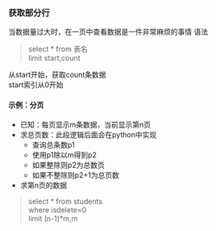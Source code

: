 ### 获取部分行
当数据量过大时，在一页中查看数据是一件非常麻烦的事情
语法
>select * from 表名  
limit start,count  

从start开始，获取count条数据  
start索引从0开始  

#### 示例：分页
+ 已知：每页显示m条数据，当前显示第n页
+ 求总页数：此段逻辑后面会在python中实现
    + 查询总条数p1
    + 使用p1除以m得到p2
    + 如果整除则p2为总数页
    + 如果不整除则p2+1为总页数
+ 求第n页的数据

>select * from students  
where isdelete=0  
limit (n-1)*m,m  
